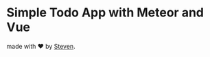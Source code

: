 # Simple Todo App with Meteor and Vue

made with &#x2764; by [Steven](https://github.com/iamstevendao).